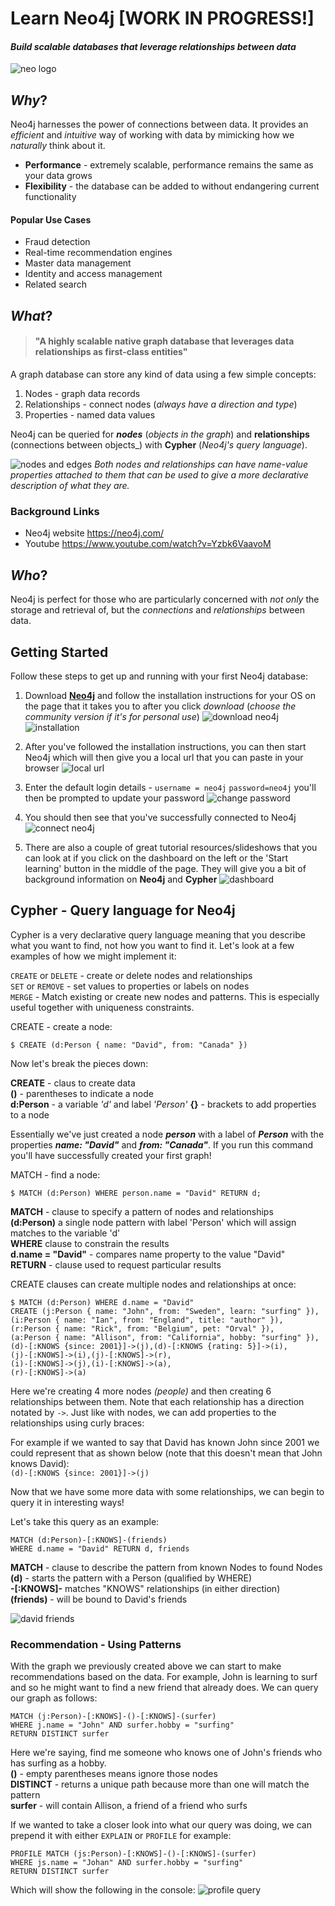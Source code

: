 # Learn Neo4j [WORK IN PROGRESS!]
#### _Build scalable databases that leverage relationships between data_
![neo logo](http://info.neo4j.com/rs/773-GON-065/images/neo4j_logo.png)

## _Why_?

Neo4j harnesses the power of connections between data. It provides an _efficient_ and _intuitive_ way of working with data by mimicking how we _naturally_ think about it.  
* **Performance** - extremely scalable, performance remains the same as your data grows
* **Flexibility** - the database can be added to without endangering current functionality

#### Popular Use Cases

* Fraud detection
* Real-time recommendation engines
* Master data management
* Identity and access management
* Related search

## _What_?

> #### "A highly scalable native graph database that leverages data relationships as first-class entities"

A graph database can store any kind of data using a few simple concepts:

1. Nodes - graph data records
2. Relationships - connect nodes (_always have a direction and type_)
3. Properties - named data values

Neo4j can be queried for **_nodes_** (_objects in the graph_) and **relationships** (connections between objects_) with **Cypher** (_Neo4j's query language_).

![nodes and edges](https://cloud.githubusercontent.com/assets/12450298/16585645/defdd050-42b9-11e6-9315-827f355b3d1a.png)
_Both nodes and relationships can have name-value properties attached to them that can be used to give a more declarative description of what they are._


### Background Links

* Neo4j website https://neo4j.com/
* Youtube https://www.youtube.com/watch?v=Yzbk6VaavoM

## _Who_?

Neo4j is perfect for those who are particularly concerned with _not only_ the storage and retrieval of, but the _connections_ and _relationships_ between data.

## Getting Started

Follow these steps to get up and running with your first Neo4j database:

1. Download **[Neo4j](https://neo4j.com/)** and follow the installation instructions for your OS on the page that it takes you to after you click _download_ (_choose the community version if it's for personal use_)
![download neo4j](https://cloud.githubusercontent.com/assets/12450298/16585874/ca9bacda-42ba-11e6-977f-c2dc6f4b582b.png)
![installation](https://cloud.githubusercontent.com/assets/12450298/16586081/f4c1e550-42bb-11e6-8c6d-45ed4f361330.png)

2. After you've followed the installation instructions, you can then start Neo4j which will then give you a local url that you can paste in your browser
![local url](https://cloud.githubusercontent.com/assets/12450298/16586263/d9a45e96-42bc-11e6-9f56-769494e5e5d9.png)

3. Enter the default login details - `username = neo4j` `password=neo4j` you'll then be prompted to update your password
![change password](https://cloud.githubusercontent.com/assets/12450298/16586319/26b28096-42bd-11e6-92a9-66d974826cab.png)

4. You should then see that you've successfully connected to Neo4j
![connect neo4j](https://cloud.githubusercontent.com/assets/12450298/16586383/8860fe26-42bd-11e6-9cb0-1aaefbc15971.png)

5. There are also a couple of great tutorial resources/slideshows that you can look at if you click on the dashboard on the left or the 'Start learning' button in the middle of the page. They will give you a bit of background information on **Neo4j** and **Cypher**
![dashboard](https://cloud.githubusercontent.com/assets/12450298/16586444/df7407da-42bd-11e6-86d9-e122f03d4e3e.png)

## **Cypher** - Query language for Neo4j
Cypher is a very declarative query language meaning that you describe what you want to find, not how you want to find it. Let's look at a few examples of how we might implement it:

`CREATE` or `DELETE` - create or delete nodes and relationships  
`SET` or `REMOVE` - set values to properties or labels on nodes  
`MERGE` - Match existing or create new nodes and patterns. This is especially useful together with uniqueness constraints.

CREATE - create a node:

`$ CREATE (d:Person { name: "David", from: "Canada" })`

Now let's break the pieces down:

**CREATE** - claus to create data  
**()** - parentheses to indicate a node  
**d:Person** - a variable _'d'_ and label _'Person'_
**{}** - brackets to add properties to a node

Essentially we've just created a node **_person_** with a label of **_Person_** with the properties **_name: "David"_** and **_from: "Canada"_**. If you run this command you'll have successfully created your first graph!

MATCH - find a node:

`$ MATCH (d:Person) WHERE person.name = "David" RETURN d;`

**MATCH** - clause to specify a pattern of nodes and relationships  
**(d:Person)** a single node pattern with label 'Person' which will assign matches to the variable 'd'  
**WHERE** clause to constrain the results  
**d.name = "David"** - compares name property to the value "David"  
**RETURN** - clause used to request particular results

CREATE clauses can create multiple nodes and relationships at once:

```
$ MATCH (d:Person) WHERE d.name = "David"    
CREATE (j:Person { name: "John", from: "Sweden", learn: "surfing" }),  
(i:Person { name: "Ian", from: "England", title: "author" }),  
(r:Person { name: "Rick", from: "Belgium", pet: "Orval" }),  
(a:Person { name: "Allison", from: "California", hobby: "surfing" }),  
(d)-[:KNOWS {since: 2001}]->(j),(d)-[:KNOWS {rating: 5}]->(i),  
(j)-[:KNOWS]->(i),(j)-[:KNOWS]->(r),  
(i)-[:KNOWS]->(j),(i)-[:KNOWS]->(a),  
(r)-[:KNOWS]->(a)
```

Here we're creating 4 more nodes _(people)_ and then creating 6 relationships between them. Note that each relationship has a direction notated by `->`. Just like with nodes, we can add properties to the relationships using curly braces:

For example if we wanted to say that David has known John since 2001 we could represent that as shown below (note that this doesn't mean that John knows David):  
`(d)-[:KNOWS {since: 2001}]->(j)`

Now that we have some more data with some relationships, we can begin to query it in interesting ways!

Let's take this query as an example:
```
MATCH (d:Person)-[:KNOWS]-(friends)  
WHERE d.name = "David" RETURN d, friends
```
**MATCH** -  clause to describe the pattern from known Nodes to found Nodes  
**(d)** - starts the pattern with a Person (qualified by WHERE)  
**-[:KNOWS]-** matches "KNOWS" relationships (in either direction)  
**(friends)** - will be bound to David's friends

![david friends](https://cloud.githubusercontent.com/assets/12450298/16591292/22e473dc-42d3-11e6-96da-2684269ebada.png)

### Recommendation - Using Patterns

With the graph we previously created above we can start to make recommendations based on the data. For example, John is learning to surf and so he might want to find a new friend that already does. We can query our graph as follows:

```
MATCH (j:Person)-[:KNOWS]-()-[:KNOWS]-(surfer)  
WHERE j.name = "John" AND surfer.hobby = "surfing"  
RETURN DISTINCT surfer  
```
Here we're saying, find me someone who knows one of John's friends who has surfing as a hobby.  
**()** - empty parentheses means ignore those nodes  
**DISTINCT** - returns a unique path because more than one will match the pattern  
**surfer** - will contain Allison, a friend of a friend who surfs

If we wanted to take a closer look into what our query was doing, we can prepend it with either `EXPLAIN` or `PROFILE` for example:

```
PROFILE MATCH (js:Person)-[:KNOWS]-()-[:KNOWS]-(surfer)  
WHERE js.name = "Johan" AND surfer.hobby = "surfing"  
RETURN DISTINCT surfer
```

Which will show the following in the console:
![profile query](https://cloud.githubusercontent.com/assets/12450298/16620690/520fe796-438b-11e6-8304-ba7fba0ca455.png)
